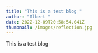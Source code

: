 ```yaml
---
title: "This is a test blog "
author: "Albert "
date: 2022-12-09T20:58:54.041Z
thumbnail: /images/reflection.jpg
---
```

This is a test blog